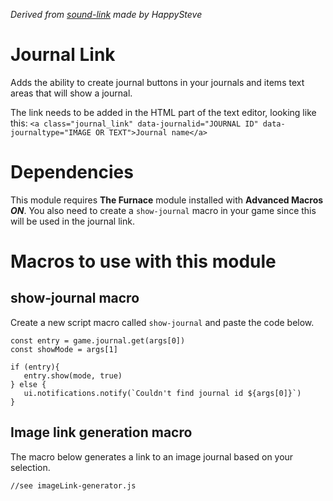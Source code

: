 _Derived from [sound-link](https://github.com/superseva/sound-link) made by HappySteve_

# Journal Link
Adds the ability to create journal buttons in your journals and items text areas that will show a journal.

The link needs to be added in the HTML part of the text editor, looking like this:
```<a class="journal_link" data-journalid="JOURNAL ID" data-journaltype="IMAGE OR TEXT">Journal name</a>```

# Dependencies
This module requires **The Furnace** module installed with **Advanced Macros *ON***.
You also need to create a `show-journal` macro in your game since this will be used in the journal link.

# Macros to use with this module
## show-journal macro
Create a new script macro called `show-journal` and paste the code below.
```
const entry = game.journal.get(args[0])
const showMode = args[1]

if (entry){
   entry.show(mode, true)
} else {
   ui.notifications.notify(`Couldn't find journal id ${args[0]}`)
}
```

## Image link generation macro
The macro below generates a link to an image journal based on your selection.
```
//see imageLink-generator.js
```

